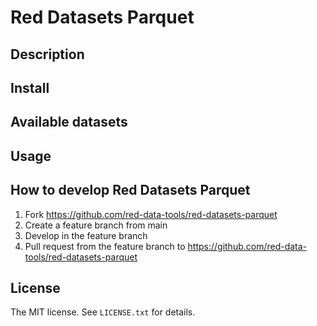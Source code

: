 # Red Datasets Parquet

## Description

## Install

## Available datasets

## Usage

## How to develop Red Datasets Parquet

1. Fork <https://github.com/red-data-tools/red-datasets-parquet>
2. Create a feature branch from main
3. Develop in the feature branch
4. Pull request from the feature branch to <https://github.com/red-data-tools/red-datasets-parquet>

## License

The MIT license. See `LICENSE.txt` for details.
